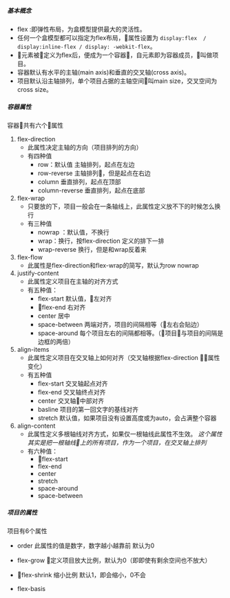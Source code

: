 ##### 基本概念

- flex :即弹性布局，为盒模型提供最大的灵活性。
- 任何一个盒模型都可以指定为flex布局，属性设置为
` display:flex  / display:inline-flex / display: -webkit-flex `。
- 元素被定义为flex后，便成为一个容器，自元素即为容器成员，叫做项目。
- 容器默认有水平的主轴(main axis)和垂直的交叉轴(cross axis)。
- 项目默认沿主轴排列，单个项目占据的主轴空间叫main size，交叉空间为cross size。

##### 容器属性

容器共有六个属性
1.  flex-direction
    - 此属性决定主轴的方向（项目排列的方向）
    - 有四种值
        - row：默认值   主轴排列，起点在左边
        - row-reverse  主轴排列，但是起点在右边
        - column        垂直排列，起点在顶部
        - column-reverse 垂直排列，起点在底部
2. flex-wrap 
    - 只要放的下，项目一般会在一条轴线上，此属性定义放不下的时候怎么换行
    - 有三种值
        - nowrap ：默认值，不换行     
        - wrap：换行，按flex-direction 定义的排下一排  
        - wrap-reverse 换行，但是和wrap反着来
3. flex-flow
    - 此属性是flex-direction和flex-wrap的简写，默认为row nowrap
4. justify-content 
    - 此属性定义项目在主轴的对齐方式
    - 有五种值：
        - flex-start  默认值，左对齐
        - flex-end  右对齐
        - center 居中
        - space-between 两端对齐，项目的间隔相等（左右会贴边）
        - space-around 每个项目左右的间隔都相等。（项目与项目的间隔是边框的两倍）
5. align-items
    - 此属性定义项目在交叉轴上如何对齐（交叉轴根据flex-direction 属性变化）
    - 有五种值     
        - flex-start 交叉轴起点对齐
        - flex-end   交叉轴终点对齐
        - center     交叉轴中部对齐
        - basline    项目的第一回文字的基线对齐
        - stretch    默认值，如果项目没有设置高度或为auto，会占满整个容器
6. align-content
    - 此属性定义多根轴线对齐方式，如果仅一根轴线此属性不生效。
      *这个属性其实是把一根轴线上的所有项目，作为一个项目，在交叉轴上排列*
    - 有六种值：
        - flex-start
        - flex-end
        - center
        - stretch
        - space-around
        - space-between

##### 项目的属性

项目有6个属性

- order
  此属性的值是数字，数字越小越靠前 默认为0

- flex-grow
  定义项目放大比例，默认为0（即即使有剩余空间也不放大）

- flex-shrink
  缩小比例 默认1，即会缩小，0不会

- flex-basis
  
